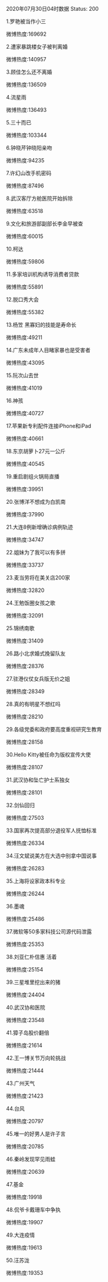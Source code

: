 2020年07月30日04时数据
Status: 200

1.罗艳被当作小三

微博热度:169692

2.遭家暴跳楼女子被判离婚

微博热度:140957

3.顾佳怎么还不离婚

微博热度:136509

4.流星雨

微博热度:136493

5.三十而已

微博热度:103344

6.钟晓芹钟晓阳亲吻

微博热度:94235

7.许幻山改手机密码

微博热度:87496

8.武汉客厅方舱医院开始拆除

微博热度:63518

9.文化和旅游部副部长李金早被查

微博热度:60015

10.柯达

微博热度:59806

11.多家培训机构诱导消费者贷款

微博热度:55891

12.脱口秀大会

微博热度:55382

13.杨笠 黑寡妇的技能是寿命长

微博热度:49211

14.广东未成年人目睹家暴也是受害者

微博热度:43095

15.阮次山去世

微博热度:41019

16.神孩

微博热度:40727

17.苹果新专利配件连接iPhone和iPad

微博热度:40661

18.东京胡萝卜27元一公斤

微博热度:40545

19.重启剧组火锅局直播

微博热度:39951

20.张博洋不想成为白凯南

微博热度:37990

21.大连8例新增确诊病例轨迹

微博热度:34747

22.姐妹为了我可以有多拼

微博热度:33737

23.麦当劳将在美关店200家

微博热度:32820

24.王勉饭圈女孩之歌

微博热度:32091

25.锦绣南歌

微博热度:31409

26.路小北求婚式挽留队友

微博热度:28376

27.驻港仪仗女兵版无价之姐

微博热度:28349

28.真的有明星不想红吗

微博热度:28210

29.各级党委和政府要高度重视研究生教育

微博热度:28158

30.Hello Kitty被任命为版权宣传大使

微博热度:28107

31.武汉协和坠亡护士系独女

微博热度:28101

32.剑仙回归

微博热度:27503

33.国家再次提高部分退役军人抚恤标准

微博热度:26334

34.汪文斌说美方在大选中别拿中国说事

微博热度:26283

35.上海将设家政本科专业

微博热度:26244

36.墨魂

微博热度:25486

37.微软等50多家科技公司源代码泄露

微博热度:25353

38.刘亚仁朴信惠 活着

微博热度:25154

39.三星堆里挖出来的猪

微博热度:24404

40.武汉协和医院

微博热度:23548

41.獐子岛股价翻倍

微博热度:21614

42.王一博关节万向轮挑战

微博热度:21444

43.广州天气

微博热度:21423

44.台风

微博热度:20797

45.唯一的好男人是许子言

微博热度:20785

46.秦岭发现罕见雨蛙

微博热度:20639

47.基金

微博热度:19918

48.侃爷卡戴珊车中争执

微博热度:19907

49.大连疫情

微博热度:19613

50.汪苏泷

微博热度:19353

